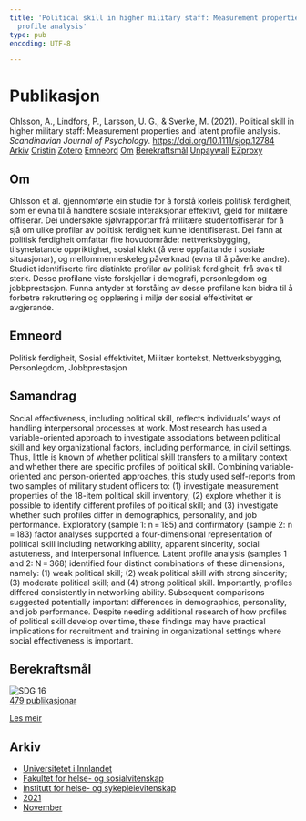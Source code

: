 ```yaml
---
title: 'Political skill in higher military staff: Measurement properties and latent
  profile analysis'
type: pub
encoding: UTF-8

---
```

<h1>Publikasjon</h1>
<article id="csl-bib-container-DM9IVBQY" class="csl-bib-container">
  <div class="csl-bib-body"> <div class="csl-entry">Ohlsson, A., Lindfors, P., Larsson, U. G., &#38; Sverke, M. (2021). Political skill in higher military staff: Measurement properties and latent profile analysis. <i>Scandinavian Journal of Psychology</i>. <a href="https://doi.org/10.1111/sjop.12784">https://doi.org/10.1111/sjop.12784</a></div> </div>
  <div class="csl-bib-buttons">
    <a href="#taxonomy-article-DM9IVBQY" alt="archive" class="csl-bib-button">Arkiv</a>
    <a href="https://app.cristin.no/results/show.jsf?id=1958008" alt="Cristin" class="csl-bib-button">Cristin</a>
    <a href="http://zotero.org/groups/5881554/items/DM9IVBQY" alt="Zotero" class="csl-bib-button">Zotero</a>
    <a href="#keywords-article-DM9IVBQY" alt="keywords" class="csl-bib-button">Emneord</a>
    <a href="#about-article-DM9IVBQY" alt="about_pub" class="csl-bib-button">Om</a>
    <a href="#sdg-article-DM9IVBQY" alt="sdg" class="csl-bib-button">Berekraftsmål</a>
    <a href="https://onlinelibrary.wiley.com/doi/pdfdirect/10.1111/sjop.12784" alt="Unpaywall" class="csl-bib-button">Unpaywall</a>
    <a href="https://onlinelibrary.wiley.com/doi/pdfdirect/10.1111/sjop.12784" alt="EZproxy" class="csl-bib-button">EZproxy</a>
  </div>
  <div id="csl-bib-meta-container-DM9IVBQY"></div>
</article>
<div id="csl-bib-meta-DM9IVBQY" class="csl-bib-meta">
  <article id="about-article-DM9IVBQY" class="about_pub-article">
    <h1>Om</h1>
    Ohlsson et al. gjennomførte ein studie for å forstå korleis politisk ferdigheit, som er evna til å handtere sosiale interaksjonar effektivt, gjeld for militære offiserar. Dei undersøkte sjølvrapportar frå militære studentoffiserar for å sjå om ulike profilar av politisk ferdigheit kunne identifiserast. Dei fann at politisk ferdigheit omfattar fire hovudområde: nettverksbygging, tilsynelatande oppriktighet, sosial kløkt (å vere oppfattande i sosiale situasjonar), og mellommenneskeleg påverknad (evna til å påverke andre). Studiet identifiserte fire distinkte profilar av politisk ferdigheit, frå svak til sterk. Desse profilane viste forskjellar i demografi, personlegdom og jobbprestasjon. Funna antyder at forståing av desse profilane kan bidra til å forbetre rekruttering og opplæring i miljø der sosial effektivitet er avgjerande.
  </article>
  <article id="keywords-article-DM9IVBQY" class="keywords-article">
    <h1>Emneord</h1>
    Politisk ferdigheit, Sosial effektivitet, Militær kontekst, Nettverksbygging, Personlegdom, Jobbprestasjon
  </article>
  <article id="abstract-article-DM9IVBQY" class="abstract-article">
    <h1>Samandrag</h1>
    Social effectiveness, including political skill, reflects individuals’ ways of handling interpersonal processes at work. Most research has used a variable-oriented approach to investigate associations between political skill and key organizational factors, including performance, in civil settings. Thus, little is known of whether political skill transfers to a military context and whether there are specific profiles of political skill. Combining variable-oriented and person-oriented approaches, this study used self-reports from two samples of military student officers to: (1) investigate measurement properties of the 18-item political skill inventory; (2) explore whether it is possible to identify different profiles of political skill; and (3) investigate whether such profiles differ in demographics, personality, and job performance. Exploratory (sample 1: n = 185) and confirmatory (sample 2: n = 183) factor analyses supported a four-dimensional representation of political skill including networking ability, apparent sincerity, social astuteness, and interpersonal influence. Latent profile analysis (samples 1 and 2: N = 368) identified four distinct combinations of these dimensions, namely: (1) weak political skill; (2) weak political skill with strong sincerity; (3) moderate political skill; and (4) strong political skill. Importantly, profiles differed consistently in networking ability. Subsequent comparisons suggested potentially important differences in demographics, personality, and job performance. Despite needing additional research of how profiles of political skill develop over time, these findings may have practical implications for recruitment and training in organizational settings where social effectiveness is important.
  </article>
  <article id="sdg-article-DM9IVBQY" class="sdg-article">
    <h1>Berekraftsmål</h1>
    <div class="sdg-container"><div id="sdg16" class="sdg">
        <img src="{{< params subfolder >}}images/sdg/sdg16_nn.png" class="image" alt="SDG 16">
        <div class="sdg-overlay">
          <a href="{{< params subfolder >}}nn/archive/?sdg=16#archive" class="sdg-publication-count"><span>479</span> publikasjonar</a>
          <p><a href="https://fn.no/om-fn/fns-baerekraftsmaal/fred-rettferdighet-og-velfungerende-institusjoner?lang=nno-NO" class="sdg-read-more">Les meir</a></p>
        </div>
      </div></div>
  </article>
  <article id="taxonomy-article-DM9IVBQY" class="taxonomy-article">
    <h1>Arkiv</h1>
    <ul>
      <li><a href="{{< params subfolder >}}nn/archive/?key=3DCRN523">Universitetet i Innlandet</a></li>
      <li><a href="{{< params subfolder >}}nn/archive/?key=IDKFS3MX">Fakultet for helse- og sosialvitenskap</a></li>
      <li><a href="{{< params subfolder >}}nn/archive/?key=GTV4ECMZ">Institutt for helse- og sykepleievitenskap</a></li>
      <li><a href="{{< params subfolder >}}nn/archive/?key=4IUS5XY3">2021</a></li>
      <li><a href="{{< params subfolder >}}nn/archive/?key=8CCEEH2L">November</a></li>
    </ul>
  </article>
</div>
